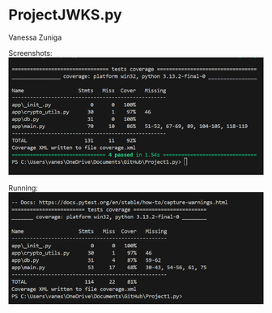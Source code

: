 # ProjectJWKS.py

Vanessa Zuniga


Screenshots:
![alt text](test.png-1.png)

Running:
![alt text](<Screenshot 2025-10-23 112849.png>)